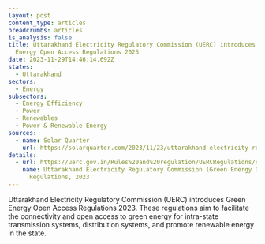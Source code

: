 ```yaml
---
layout: post
content_type: articles
breadcrumbs: articles
is_analysis: false
title: Uttarakhand Electricity Regulatory Commission (UERC) introduces Green
  Energy Open Access Regulations 2023
date: 2023-11-29T14:46:14.692Z
states:
  - Uttarakhand
sectors:
  - Energy
subsectors:
  - Energy Efficiency
  - Power
  - Renewables
  - Power & Renewable Energy
sources:
  - name: Solar Quarter
    url: https://solarquarter.com/2023/11/23/uttarakhand-electricity-regulatory-commission-unveils-green-energy-open-access-regulations-2023/
details:
  - url: https://uerc.gov.in/Rules%20and%20regulation/UERCRegulations/Regulations2023/Green%20Energy%20Open%20Access)%20Regulations,%202023/Green%20Energy%20Open%20Access)%20Regulations,%202023.pdf
    name: Uttarakhand Electricity Regulatory Commission (Green Energy Open Access)
      Regulations, 2023
---
```

Uttarakhand Electricity Regulatory Commission (UERC) introduces Green Energy Open Access Regulations 2023. These regulations aim to facilitate the connectivity and open access to green energy for intra-state transmission systems, distribution systems, and promote renewable energy in the state.